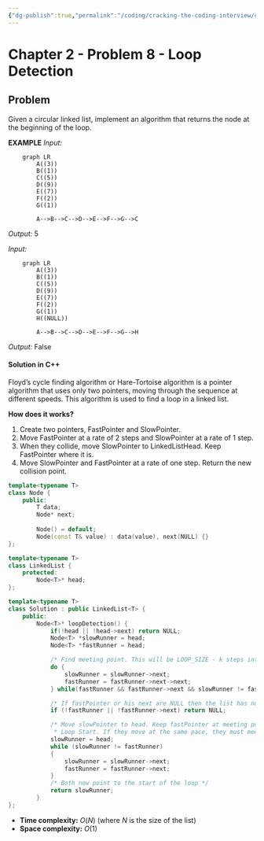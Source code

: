 ```yaml
---
{"dg-publish":true,"permalink":"/coding/cracking-the-coding-interview/chapter-2/problem-8-loop-detection/"}
---
```


# Chapter 2 - Problem 8 - Loop Detection
## Problem
Given a circular linked list, implement an algorithm that returns the node at the beginning of the loop.

**EXAMPLE**
_Input:_ 
```mermaid
	graph LR
		A((3))
		B((1))
		C((5))
		D((9))
		E((7))
		F((2))
		G((1))

		A-->B-->C-->D-->E-->F-->G-->C
```
_Output:_ 5

_Input:_ 
```mermaid
	graph LR
		A((3))
		B((1))
		C((5))
		D((9))
		E((7))
		F((2))
		G((1))
		H((NULL))

		A-->B-->C-->D-->E-->F-->G-->H
```
_Output:_ False

#### Solution in C++
Floyd’s cycle finding algorithm or Hare-Tortoise algorithm is a pointer algorithm that uses only two pointers, moving through the sequence at different speeds. This algorithm is used to find a loop in a linked list.

**How does it works?**
1. Create two pointers, FastPointer and SlowPointer.
2. Move FastPointer at a rate of 2 steps and SlowPointer at a rate of 1 step.
3. When they collide, move SlowPointer to LinkedListHead. Keep FastPointer where it is.
4. Move SlowPointer and FastPointer at a rate of one step. Return the new collision point.

```cpp
template<typename T>
class Node {
    public:
        T data;
        Node* next;
        
        Node() = default;
        Node(const T& value) : data(value), next(NULL) {}
};

template<typename T>
class LinkedList {
    protected:
        Node<T>* head;
};

template<typename T>
class Solution : public LinkedList<T> {  
    public:
        Node<T>* loopDetection() {
            if(!head || !head->next) return NULL;
            Node<T> *slowRunner = head;
            Node<T> *fastRunner = head;

            /* Find meeting point. This will be LOOP_SIZE - k steps into the linked list */
            do {
                slowRunner = slowRunner->next;
                fastRunner = fastRunner->next->next;
            } while(fastRunner && fastRunner->next && slowRunner != fastRunner);

            /* If fastPointer or his next are NULL then the list has no loop */
            if (!fastRunner || !fastRunner->next) return NULL;

            /* Move slowPointer to head. Keep fastPointer at meeting point. Each are k steps from the
             * Loop Start. If they move at the same pace, they must meet at Loop Start. */
            slowRunner = head;
            while (slowRunner != fastRunner)
            {
                slowRunner = slowRunner->next;
                fastRunner = fastRunner->next;
            }
            /* Both now point to the start of the loop */
            return slowRunner;
        }
};
```
- **Time complexity:** $O(N)$ (where _N_ is the size of the list)
- **Space complexity:** $O(1)$